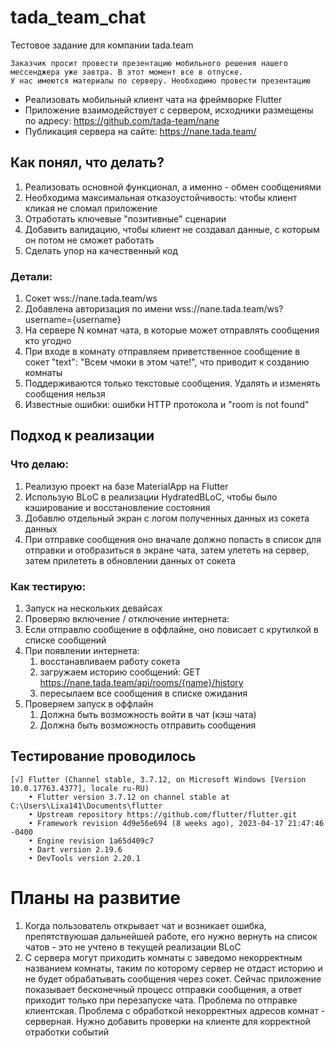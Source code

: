 # tada_team_chat

Тестовое задание для компании tada.team
```text
Заказчик просит провести презентацию мобильного решения нашего мессенджера уже завтра. В этот момент все в отпуске.
У нас имеются материалы по серверу. Необходимо провести презентацию
```

*  Реализовать мобильный клиент чата на фреймворке Flutter
*  Приложение взаимодействует с сервером, исходники размещены по адресу: https://github.com/tada-team/nane
*  Публикация сервера на сайте: https://nane.tada.team/

## Как понял, что делать?

1. Реализовать основной функционал, а именно - обмен сообщениями
2. Необходима максимальная отказоустойчивость: чтобы клиент кликая не сломал приложение
3. Отработать ключевые "позитивные" сценарии
4. Добавить валидацию, чтобы клиент не создавал данные, с которым он потом не сможет работать
5. Сделать упор на качественный код

### Детали:
1. Сокет wss://nane.tada.team/ws
2. Добавлена авторизация по имени wss://nane.tada.team/ws?username={username}
3. На сервере N комнат чата, в которые может отправлять сообщения кто угодно
4. При входе в комнату отправляем приветственное сообщение в сокет "text": "Всем чмоки в этом чате!", что приводит к созданию комнаты
5. Поддерживаются только текстовые сообщения. Удалять и изменять сообщения нельзя
6. Известные ошибки: ошибки HTTP протокола и "room is not found"


## Подход к реализации

### Что делаю:
1. Реализую проект на базе MaterialApp на Flutter
2. Использую BLoC в реализации HydratedBLoC, чтобы было кэширование и восстановление состояния
3. Добавлю отдельный экран с логом полученных данных из сокета данных
4. При отправке сообщения оно вначале должно попасть в список для отправки и отобразиться в экране чата, затем улететь на сервер, затем прилететь в обновлении данных от сокета

### Как тестирую:
1. Запуск на нескольких девайсах
2. Проверяю включение / отключение интернета:
3. Если отправлю сообщение в оффлайне, оно повисает с крутилкой в списке сообщений
4. При появлении интернета:
   1. восстанавливаем работу сокета
   2. загружаем историю сообщений: GET https://nane.tada.team/api/rooms/{name}/history
   3. пересылаем все сообщения в списке ожидания
5. Проверяем запуск в оффлайн
   1. Должна быть возможность войти в чат (кэш чата)
   2. Должна быть возможность отправить сообщения

## Тестирование проводилось

```text
[√] Flutter (Channel stable, 3.7.12, on Microsoft Windows [Version 10.0.17763.4377], locale ru-RU)
    • Flutter version 3.7.12 on channel stable at C:\Users\Lixa141\Documents\flutter
    • Upstream repository https://github.com/flutter/flutter.git
    • Framework revision 4d9e56e694 (8 weeks ago), 2023-04-17 21:47:46 -0400
    • Engine revision 1a65d409c7
    • Dart version 2.19.6
    • DevTools version 2.20.1
```

# Планы на развитие

1. Когда пользователь открывает чат и возникает ошибка, препятствуюшая дальнейшей работе, его нужно вернуть на список чатов - это не учтено в текущей реализации BLoC
2. С сервера могут приходить комнаты с заведомо некорректным названием комнаты, таким по которому сервер не отдаст историю и не будет обрабатывать сообщения через сокет. Сейчас приложение показывает бесконечный процесс отправки сообщения, а ответ приходит только при перезапуске чата. Проблема по отправке клиентская. Проблема с обработкой некорректных адресов комнат - серверная. Нужно добавить проверки на клиенте для корректной отработки событий

